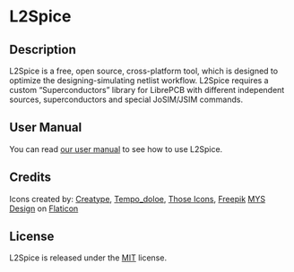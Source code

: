 # L2Spice
## Description

L2Spice is a free, open source, cross-platform tool, which is designed to optimize the designing-simulating netlist workflow. L2Spice requires a custom “Superconductors” library for LibrePCB with different independent sources, superconductors and special JoSIM/JSIM commands. 

## User Manual

You can read <a href="https://github.com/SirBlaz333/NetlistConverter/blob/main/L2Spice_user_manual.pdf">our user manual</a> to see how to use L2Spice.

## Credits

Icons created by: 
<a href="https://www.flaticon.com/authors/Creatype">Creatype</a>, 
<a href="https://www.flaticon.com/authors/tempo-doloe">Tempo_doloe</a>, 
<a href="https://www.flaticon.com/authors/those-icons">Those Icons</a>, 
<a href="https://www.flaticon.com/authors/freepik">Freepik</a>
<a href="https://www.flaticon.com/authors/mys-design">MYS Design</a> on 
<a href="https://www.flaticon.com/">Flaticon</a>

## License

L2Spice is released under the <a href="https://www.mit.edu/~amini/LICENSE.md">MIT</a> license.